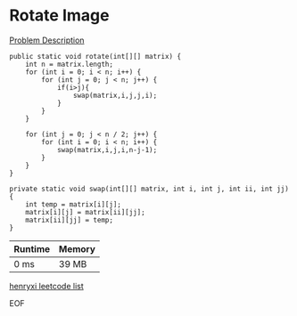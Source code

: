 # Rotate Image
[Problem Description](https://leetcode.com/problems/rotate-image/)

```
public static void rotate(int[][] matrix) {
    int n = matrix.length;
    for (int i = 0; i < n; i++) {
        for (int j = 0; j < n; j++) {
            if(i>j){
                swap(matrix,i,j,j,i);
            }
        }
    }

    for (int j = 0; j < n / 2; j++) {
        for (int i = 0; i < n; i++) {
            swap(matrix,i,j,i,n-j-1);
        }
    }
}

private static void swap(int[][] matrix, int i, int j, int ii, int jj) {
    int temp = matrix[i][j];
    matrix[i][j] = matrix[ii][jj];
    matrix[ii][jj] = temp;
}
```

| Runtime       | Memory     | 
| :------------- | :---------- |
| 0 ms | 39 MB	   |


[henryxi leetcode list](http://www.henryxi.com/leetcode)

EOF